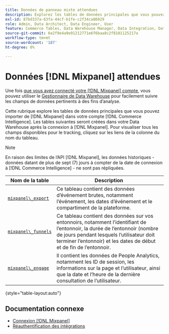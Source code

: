 ```yaml
---
title: Données de panneau mixte attendues
description: Explorez les tables de données principales que vous pouvez importer depuis Mixpanel dans votre compte  [!DNL Commerce Intelligence] .
exl-id: 87bd337a-63fa-44cf-b1fe-c2f34ca86029
role: Admin, Data Architect, Data Engineer, User
feature: Commerce Tables, Data Warehouse Manager, Data Integration, Data Import/Export
source-git-commit: 6e2f9e4a9e91212771e6f6baa8c2f8101125217a
workflow-type: tm+mt
source-wordcount: '187'
ht-degree: 0%

---
```


# Données [!DNL Mixpanel] attendues

Une fois [que vous avez connecté votre  [!DNL Mixpanel] compte](../integrations/mixpanel.md), vous pouvez utiliser le [Gestionnaire de Data Warehouse](../../../data-analyst/data-warehouse-mgr/tour-dwm.md) pour facilement suivre les champs de données pertinents à des fins d’analyse.

Cette rubrique explore les tables de données principales que vous pouvez importer de [!DNL Mixpanel] dans votre compte [!DNL Commerce Intelligence]. Les tables suivantes seront créées dans votre Data Warehouse après la connexion à [!DNL Mixpanel]. Pour visualiser tous les champs disponibles pour le tracking, cliquez sur les liens de la colonne du nom du tableau.

>[!NOTE]
>
>En raison des limites de l’API [!DNL Mixpanel], les données historiques - données datant de plus de sept (7) jours à compter de la date de connexion à [!DNL Commerce Intelligence] - ne sont pas répliquées.

| **Nom de la table** | **Description** |
|-----|-----|
| [`mixpanel\_export`](https://developer.mixpanel.com/reference/raw-data-export-api#datafeed) | Ce tableau contient des données d’événement brutes, notamment l’événement, les dates d’événement et le compartiment de la plateforme. |
| [`mixpanel\_funnels`](https://developer.mixpanel.com/reference/raw-data-export-api#funnels-default) | Ce tableau contient des données sur vos entonnoirs, notamment l’identifiant de l’entonnoir, la durée de l’entonnoir (nombre de jours pendant lesquels l’utilisateur doit terminer l’entonnoir) et les dates de début et de fin de l’entonnoir. |
| [`mixpanel\_engage`](https://developer.mixpanel.com/reference/raw-data-export-api#engage-default) | Il contient les données de People Analytics, notamment les ID de session, les informations sur la page et l’utilisateur, ainsi que la date et l’heure de la dernière consultation de l’utilisateur. |

{style="table-layout:auto"}

## Documentation connexe

* [Connexion [!DNL Mixpanel]](../integrations/mixpanel.md)
* [Réauthentification des intégrations](https://experienceleague.adobe.com/docs/commerce-knowledge-base/kb/how-to/mbi-reauthenticating-integrations.html?lang=fr)
